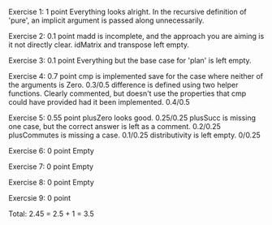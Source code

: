 Exercise 1: 1 point
    Everything looks alright. 
    In the recursive definition of 'pure', an implicit argument is passed along unnecessarily.

Exercise 2: 0.1 point
    madd is incomplete, and the approach you are aiming is it not directly clear.
    idMatrix and transpose left empty.

Exercise 3: 0.1 point
    Everything but the base case for 'plan' is left empty.

Exercise 4: 0.7 point
    cmp is implemented save for the case where neither of the arguments is Zero. 0.3/0.5
    difference is defined using two helper functions. Clearly commented, but doesn't
    use the properties that cmp could have provided had it been implemented. 0.4/0.5

Exercise 5: 0.55 point
    plusZero looks good. 0.25/0.25
    plusSucc is missing one case, but the correct answer is left as a comment. 0.2/0.25
    plusCommutes is missing a case. 0.1/0.25
    distributivity is left empty. 0/0.25

Exercise 6: 0 point
    Empty

Exercise 7: 0 point
    Empty

Exercise 8: 0 point
    Empty

Exercsie 9: 0 point

Total: 2.45 = 2.5 + 1 =  3.5
